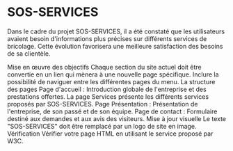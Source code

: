 # SOS-SERVICES
Dans le cadre du projet SOS-SERVICES, il a été constaté que les utilisateurs avaient besoin d'informations plus précises sur différents services de bricolage. Cette évolution favorisera une meilleure satisfaction des besoins de sa clientèle.

Mise en œuvre des objectifs
Chaque section du site actuel doit être convertie en un lien qui mènera à une nouvelle page spécifique.
Inclure la possibilité de naviguer entre les différentes pages du menu.
La structure des pages
Page d'accueil : Introduction globale de l'entreprise et des prestations offertes.
La page Services présente les différents services proposés par SOS-SERVICES.
Page Présentation : Présentation de l'entreprise, de son passé et de son équipe.
Page de contact : Formulaire destiné aux demandes et aux avis des visiteurs.
Mise à jour visuelle
Le texte "SOS-SERVICES" doit être remplacé par un logo de site en image.
Vérification
Vérifier votre page HTML en utilisant le service proposé par W3C.

